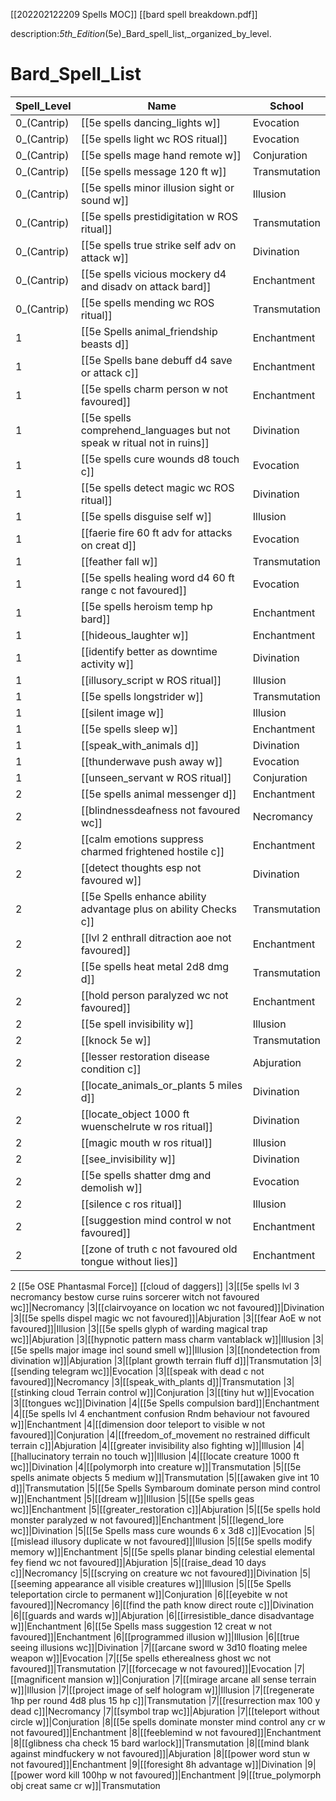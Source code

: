 [[202202122209 Spells MOC]]
[[bard spell breakdown.pdf]]


description:_5th_Edition_(5e)_Bard_spell_list,_organized_by_level.

# Bard_Spell_List
|Spell_Level|Name|School|
|-|-|-|
|0_(Cantrip)|[[5e spells dancing_lights w]]|Evocation
|0_(Cantrip)|[[5e spells light wc ROS ritual]]|Evocation
|0_(Cantrip)|[[5e spells mage hand remote w]]|Conjuration
|0_(Cantrip)|[[5e spells message 120 ft w]]|Transmutation
|0_(Cantrip)|[[5e spells minor illusion sight or sound w]]|Illusion
|0_(Cantrip)|[[5e spells prestidigitation w ROS ritual]]|Transmutation
|0_(Cantrip)|[[5e spells true strike self adv on attack w]]|Divination
|0_(Cantrip)|[[5e spells vicious mockery d4 and disadv on attack bard]]|Enchantment
|0_(Cantrip)|[[5e spells mending wc ROS ritual]]|Transmutation
|1|[[5e Spells animal_friendship beasts d]]|Enchantment
|1|[[5e Spells bane debuff d4 save or attack c]]|Enchantment
|1|[[5e spells charm person w not favoured]]|Enchantment
|1|[[5e spells comprehend_languages but not speak w ritual not in ruins]]|Divination
|1|[[5e spells cure wounds d8 touch c]]|Evocation
|1|[[5e spells detect magic wc ROS ritual]]|Divination
|1|[[5e spells disguise self   w]]|Illusion
|1|[[faerie fire 60 ft adv for attacks on creat d]]|Evocation
|1|[[feather fall w]]|Transmutation
|1|[[5e spells healing word d4 60 ft range c not favoured]]|Evocation
|1|[[5e spells heroism temp hp bard]]|Enchantment
|1|[[hideous_laughter w]]|Enchantment
|1|[[identify better as downtime activity w]]|Divination
|1|[[illusory_script w ROS ritual]]|Illusion
|1|[[5e spells longstrider w]]|Transmutation
|1|[[silent image w]]|Illusion
|1|[[5e spells sleep w]]|Enchantment
|1|[[speak_with_animals d]]|Divination
|1|[[thunderwave push away w]]|Evocation
|1|[[unseen_servant w ROS ritual]]|Conjuration
|2|[[5e spells animal messenger d]]|Enchantment
|2|[[blindnessdeafness not favoured wc]]|Necromancy
|2|[[calm emotions suppress charmed frightened hostile c]]|Enchantment
|2|[[detect thoughts esp not favoured w]]|Divination
|2|[[5e Spells enhance ability advantage plus on ability Checks c]]|Transmutation
|2|[[lvl 2 enthrall ditraction aoe not favoured]]|Enchantment
|2|[[5e spells heat metal 2d8 dmg d]]|Transmutation
|2|[[hold person paralyzed wc not favoured]]|Enchantment
|2|[[5e spell invisibility w]]|Illusion
|2|[[knock 5e w]]|Transmutation
|2|[[lesser restoration disease condition c]]|Abjuration
|2|[[locate_animals_or_plants 5 miles d]]|Divination
|2|[[locate_object 1000 ft wuenschelrute w ros ritual]]|Divination
|2|[[magic mouth w ros ritual]]|Illusion
|2|[[see_invisibility w]]|Divination
|2|[[5e spells shatter dmg and demolish w]]|Evocation
|2|[[silence c ros ritual]]|Illusion
|2|[[suggestion mind control w not favoured]]|Enchantment
|2|[[zone of truth c not favoured old tongue without lies]]|Enchantment
2 [[5e OSE Phantasmal Force]]
[[cloud of daggers]]
|3|[[5e spells lvl 3 necromancy bestow curse ruins sorcerer witch not favoured wc]]|Necromancy
|3|[[clairvoyance on location wc not favoured]]|Divination
|3|[[5e spells dispel magic wc not favoured]]|Abjuration
|3|[[fear AoE w not favoured]]|Illusion
|3|[[5e spells glyph of warding magical trap wc]]|Abjuration
|3|[[hypnotic pattern mass charm vantablack w]]|Illusion
|3|[[5e spells major image incl sound smell w]]|Illusion
|3|[[nondetection from divination w]]|Abjuration
|3|[[plant growth terrain fluff d]]|Transmutation
|3|[[sending telegram wc]]|Evocation
|3|[[speak with dead c not favoured]]|Necromancy
|3|[[speak_with_plants d]]|Transmutation
|3|[[stinking cloud Terrain control w]]|Conjuration
|3|[[tiny hut w]]|Evocation
|3|[[tongues wc]]|Divination
|4|[[5e Spells compulsion bard]]|Enchantment
|4|[[5e spells lvl 4 enchantment confusion Rndm behaviour not favoured w]]|Enchantment
|4|[[dimension door teleport to visible w not favoured]]|Conjuration
|4|[[freedom_of_movement no restrained difficult terrain c]]|Abjuration
|4|[[greater invisibility also fighting w]]|Illusion
|4|[[hallucinatory terrain no touch w]]|Illusion
|4|[[locate creature 1000 ft wc]]|Divination
|4|[[polymorph into creature w]]|Transmutation
|5|[[5e spells animate objects 5 medium w]]|Transmutation
|5|[[awaken give int 10 d]]|Transmutation
|5|[[5e Spells Symbaroum dominate person mind control w]]|Enchantment
|5|[[dream w]]|Illusion
|5|[[5e spells geas wc]]|Enchantment
|5|[[greater_restoration c]]|Abjuration
|5|[[5e spells hold monster paralyzed w not favoured]]|Enchantment
|5|[[legend_lore wc]]|Divination
|5|[[5e Spells mass cure wounds 6 x 3d8 c]]|Evocation
|5|[[mislead illusory duplicate w not favoured]]|Illusion
|5|[[5e spells modify memory w]]|Enchantment
|5|[[5e spells planar binding celestial elemental fey fiend wc not favoured]]|Abjuration
|5|[[raise_dead 10 days c]]|Necromancy
|5|[[scrying on creature wc not favoured]]|Divination
|5|[[seeming appearance all visible creatures w]]|Illusion
|5|[[5e Spells teleportation circle to permanent w]]|Conjuration
|6|[[eyebite w not favoured]]|Necromancy
|6|[[find the path know direct route c]]|Divination
|6|[[guards and wards w]]|Abjuration
|6|[[irresistible_dance disadvantage w]]|Enchantment
|6|[[5e Spells mass suggestion 12 creat w not favoured]]|Enchantment
|6|[[programmed illusion w]]|Illusion
|6|[[true seeing illusions wc]]|Divination
|7|[[arcane sword w 3d10 floating melee weapon w]]|Evocation
|7|[[5e spells etherealness ghost wc not favoured]]|Transmutation
|7|[[forcecage w not favoured]]|Evocation
|7|[[magnificent mansion w]]|Conjuration
|7|[[mirage arcane all sense terrain w]]|Illusion
|7|[[project image of self hologram w]]|Illusion
|7|[[regenerate 1hp per round 4d8 plus 15 hp c]]|Transmutation
|7|[[resurrection max 100 y dead c]]|Necromancy
|7|[[symbol trap wc]]|Abjuration
|7|[[teleport without circle w]]|Conjuration
|8|[[5e spells dominate monster mind control any cr w not favoured]]|Enchantment
|8|[[feeblemind w not favoured]]|Enchantment
|8|[[glibness cha check 15 bard warlock]]|Transmutation
|8|[[mind blank against mindfuckery w not favoured]]|Abjuration
|8|[[power word stun w not favoured]]|Enchantment
|9|[[foresight 8h advantage w]]|Divination
|9|[[power word kill 100hp w not favoured]]|Enchantment
|9|[[true_polymorph obj creat same cr w]]|Transmutation
